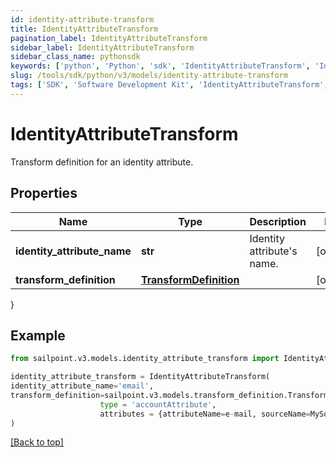 ```yaml
---
id: identity-attribute-transform
title: IdentityAttributeTransform
pagination_label: IdentityAttributeTransform
sidebar_label: IdentityAttributeTransform
sidebar_class_name: pythonsdk
keywords: ['python', 'Python', 'sdk', 'IdentityAttributeTransform', 'IdentityAttributeTransform'] 
slug: /tools/sdk/python/v3/models/identity-attribute-transform
tags: ['SDK', 'Software Development Kit', 'IdentityAttributeTransform', 'IdentityAttributeTransform']
---
```


# IdentityAttributeTransform

Transform definition for an identity attribute.

## Properties

Name | Type | Description | Notes
------------ | ------------- | ------------- | -------------
**identity_attribute_name** | **str** | Identity attribute's name. | [optional] 
**transform_definition** | [**TransformDefinition**](transform-definition) |  | [optional] 
}

## Example

```python
from sailpoint.v3.models.identity_attribute_transform import IdentityAttributeTransform

identity_attribute_transform = IdentityAttributeTransform(
identity_attribute_name='email',
transform_definition=sailpoint.v3.models.transform_definition.TransformDefinition(
                    type = 'accountAttribute', 
                    attributes = {attributeName=e-mail, sourceName=MySource, sourceId=2c9180877a826e68017a8c0b03da1a53}, )
)

```
[[Back to top]](#) 


